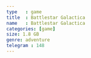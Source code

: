 ```yaml
---
type   : game
title  : Battlestar Galactica
name   : Battlestar Galactica
categories: [game]
size: 1.8 GB
genre: adventure
telegram : 148
---
```


